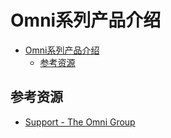 # Omni系列产品介绍

<!--ts-->
* [Omni系列产品介绍](#omni系列产品介绍)
   * [参考资源](#参考资源)

<!-- Created by https://github.com/ekalinin/github-markdown-toc -->
<!-- Added by: runner, at: Mon Jul 18 02:05:11 UTC 2022 -->

<!--te-->

## 参考资源

- [Support - The Omni Group](https://support.omnigroup.com/manuals/)